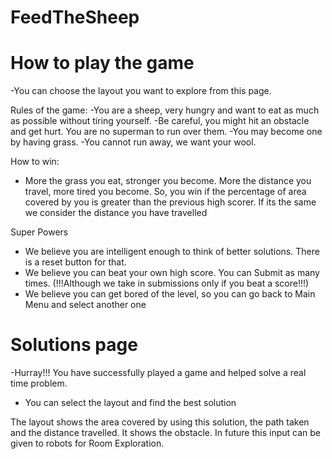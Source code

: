 # FeedTheSheep

# How to play the game
-You can choose the layout you want to explore from this page.


Rules of the game:
-You are a sheep, very hungry and want to eat as much as possible without tiring yourself.
-Be careful, you might hit an obstacle and get hurt. You are no superman to run over them.
-You may become one by having grass.
-You cannot run away, we want your wool.

How to win:
- More the grass you eat, stronger you become. More the distance you travel, more tired you become. 
So, you win if the percentage of area covered by you is greater than the previous high scorer.
If its the same we consider the distance you have travelled

Super Powers
- We believe you are intelligent enough to think of better solutions. There is a reset button for that.
- We believe you can beat your own high score. You can Submit as many times. (!!!Although we take in submissions only if you beat a score!!!)
- We believe you can get bored of the level, so you can go back to Main Menu and select another one


# Solutions page
-Hurray!!! You have successfully played a game and helped solve a real time problem.
- You can select the layout and find the best solution

The layout shows the area covered by using this solution, the path taken and the distance travelled. It shows the obstacle. In future this input can be given to robots for Room Exploration.

